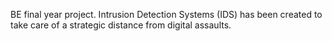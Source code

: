 BE final year project. Intrusion Detection Systems (IDS) has been created to take care of a strategic distance from digital assaults.
